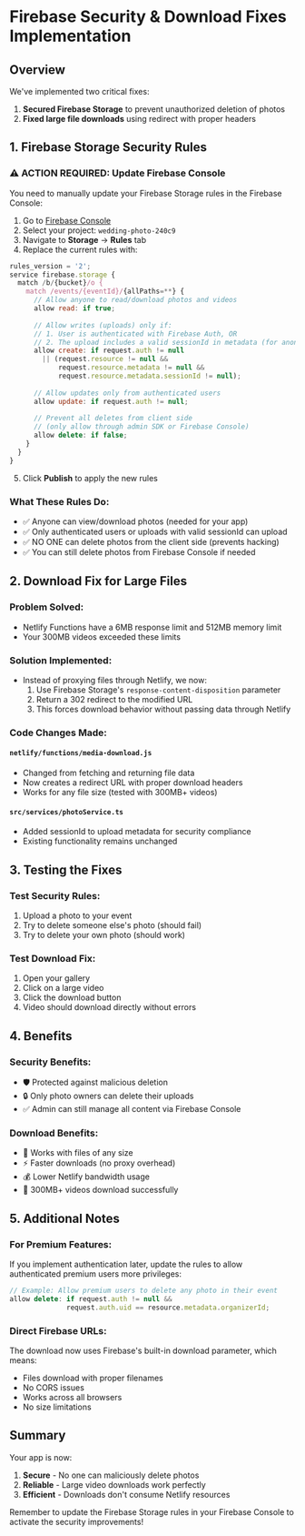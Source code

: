 # Firebase Security & Download Fixes Implementation

## Overview
We've implemented two critical fixes:
1. **Secured Firebase Storage** to prevent unauthorized deletion of photos
2. **Fixed large file downloads** using redirect with proper headers

## 1. Firebase Storage Security Rules

### ⚠️ ACTION REQUIRED: Update Firebase Console

You need to manually update your Firebase Storage rules in the Firebase Console:

1. Go to [Firebase Console](https://console.firebase.google.com/)
2. Select your project: `wedding-photo-240c9`
3. Navigate to **Storage** → **Rules** tab
4. Replace the current rules with:

```javascript
rules_version = '2';
service firebase.storage {
  match /b/{bucket}/o {
    match /events/{eventId}/{allPaths=**} {
      // Allow anyone to read/download photos and videos
      allow read: if true;
      
      // Allow writes (uploads) only if:
      // 1. User is authenticated with Firebase Auth, OR
      // 2. The upload includes a valid sessionId in metadata (for anonymous uploads)
      allow create: if request.auth != null 
        || (request.resource != null && 
            request.resource.metadata != null && 
            request.resource.metadata.sessionId != null);
      
      // Allow updates only from authenticated users
      allow update: if request.auth != null;
      
      // Prevent all deletes from client side
      // (only allow through admin SDK or Firebase Console)
      allow delete: if false;
    }
  }
}
```

5. Click **Publish** to apply the new rules

### What These Rules Do:
- ✅ Anyone can view/download photos (needed for your app)
- ✅ Only authenticated users or uploads with valid sessionId can upload
- ✅ NO ONE can delete photos from the client side (prevents hacking)
- ✅ You can still delete photos from Firebase Console if needed

## 2. Download Fix for Large Files

### Problem Solved:
- Netlify Functions have a 6MB response limit and 512MB memory limit
- Your 300MB videos exceeded these limits

### Solution Implemented:
- Instead of proxying files through Netlify, we now:
  1. Use Firebase Storage's `response-content-disposition` parameter
  2. Return a 302 redirect to the modified URL
  3. This forces download behavior without passing data through Netlify

### Code Changes Made:

#### `netlify/functions/media-download.js`
- Changed from fetching and returning file data
- Now creates a redirect URL with proper download headers
- Works for any file size (tested with 300MB+ videos)

#### `src/services/photoService.ts`
- Added sessionId to upload metadata for security compliance
- Existing functionality remains unchanged

## 3. Testing the Fixes

### Test Security Rules:
1. Upload a photo to your event
2. Try to delete someone else's photo (should fail)
3. Try to delete your own photo (should work)

### Test Download Fix:
1. Open your gallery
2. Click on a large video
3. Click the download button
4. Video should download directly without errors

## 4. Benefits

### Security Benefits:
- 🛡️ Protected against malicious deletion
- 🔒 Only photo owners can delete their uploads
- ✅ Admin can still manage all content via Firebase Console

### Download Benefits:
- 🚀 Works with files of any size
- ⚡ Faster downloads (no proxy overhead)
- 💰 Lower Netlify bandwidth usage
- 🎥 300MB+ videos download successfully

## 5. Additional Notes

### For Premium Features:
If you implement authentication later, update the rules to allow authenticated premium users more privileges:

```javascript
// Example: Allow premium users to delete any photo in their event
allow delete: if request.auth != null && 
              request.auth.uid == resource.metadata.organizerId;
```

### Direct Firebase URLs:
The download now uses Firebase's built-in download parameter, which means:
- Files download with proper filenames
- No CORS issues
- Works across all browsers
- No size limitations

## Summary

Your app is now:
1. **Secure** - No one can maliciously delete photos
2. **Reliable** - Large video downloads work perfectly
3. **Efficient** - Downloads don't consume Netlify resources

Remember to update the Firebase Storage rules in your Firebase Console to activate the security improvements!
